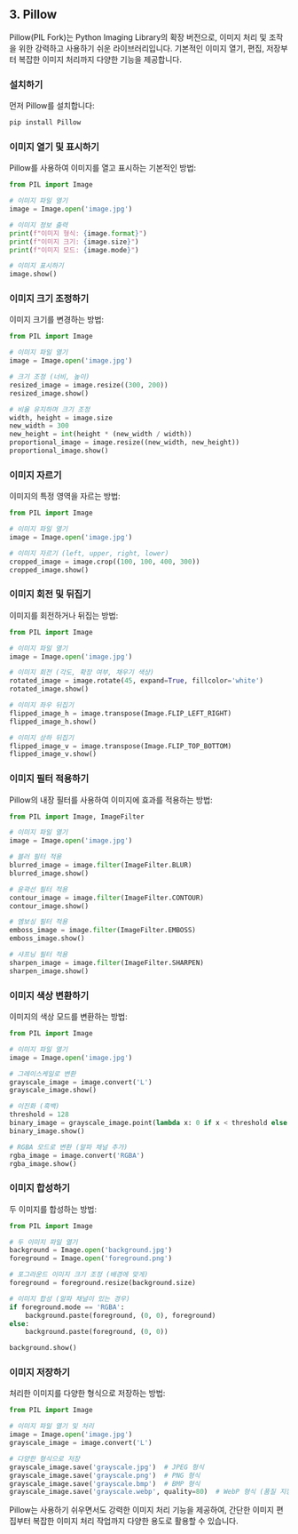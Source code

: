 ## 3. Pillow

Pillow(PIL Fork)는 Python Imaging Library의 확장 버전으로, 이미지 처리 및 조작을 위한 강력하고 사용하기 쉬운 라이브러리입니다. 기본적인 이미지 열기, 편집, 저장부터 복잡한 이미지 처리까지 다양한 기능을 제공합니다.

### 설치하기

먼저 Pillow를 설치합니다:

```bash
pip install Pillow
```


### 이미지 열기 및 표시하기

Pillow를 사용하여 이미지를 열고 표시하는 기본적인 방법:

```python
from PIL import Image

# 이미지 파일 열기
image = Image.open('image.jpg')

# 이미지 정보 출력
print(f"이미지 형식: {image.format}")
print(f"이미지 크기: {image.size}")
print(f"이미지 모드: {image.mode}")

# 이미지 표시하기
image.show()
```


### 이미지 크기 조정하기

이미지 크기를 변경하는 방법:

```python
from PIL import Image

# 이미지 파일 열기
image = Image.open('image.jpg')

# 크기 조정 (너비, 높이)
resized_image = image.resize((300, 200))
resized_image.show()

# 비율 유지하며 크기 조정
width, height = image.size
new_width = 300
new_height = int(height * (new_width / width))
proportional_image = image.resize((new_width, new_height))
proportional_image.show()
```


### 이미지 자르기

이미지의 특정 영역을 자르는 방법:

```python
from PIL import Image

# 이미지 파일 열기
image = Image.open('image.jpg')

# 이미지 자르기 (left, upper, right, lower)
cropped_image = image.crop((100, 100, 400, 300))
cropped_image.show()
```


### 이미지 회전 및 뒤집기

이미지를 회전하거나 뒤집는 방법:

```python
from PIL import Image

# 이미지 파일 열기
image = Image.open('image.jpg')

# 이미지 회전 (각도, 확장 여부, 채우기 색상)
rotated_image = image.rotate(45, expand=True, fillcolor='white')
rotated_image.show()

# 이미지 좌우 뒤집기
flipped_image_h = image.transpose(Image.FLIP_LEFT_RIGHT)
flipped_image_h.show()

# 이미지 상하 뒤집기
flipped_image_v = image.transpose(Image.FLIP_TOP_BOTTOM)
flipped_image_v.show()
```


### 이미지 필터 적용하기

Pillow의 내장 필터를 사용하여 이미지에 효과를 적용하는 방법:

```python
from PIL import Image, ImageFilter

# 이미지 파일 열기
image = Image.open('image.jpg')

# 블러 필터 적용
blurred_image = image.filter(ImageFilter.BLUR)
blurred_image.show()

# 윤곽선 필터 적용
contour_image = image.filter(ImageFilter.CONTOUR)
contour_image.show()

# 엠보싱 필터 적용
emboss_image = image.filter(ImageFilter.EMBOSS)
emboss_image.show()

# 샤프닝 필터 적용
sharpen_image = image.filter(ImageFilter.SHARPEN)
sharpen_image.show()
```


### 이미지 색상 변환하기

이미지의 색상 모드를 변환하는 방법:

```python
from PIL import Image

# 이미지 파일 열기
image = Image.open('image.jpg')

# 그레이스케일로 변환
grayscale_image = image.convert('L')
grayscale_image.show()

# 이진화 (흑백)
threshold = 128
binary_image = grayscale_image.point(lambda x: 0 if x < threshold else 255, '1')
binary_image.show()

# RGBA 모드로 변환 (알파 채널 추가)
rgba_image = image.convert('RGBA')
rgba_image.show()
```


### 이미지 합성하기

두 이미지를 합성하는 방법:

```python
from PIL import Image

# 두 이미지 파일 열기
background = Image.open('background.jpg')
foreground = Image.open('foreground.png')

# 포그라운드 이미지 크기 조정 (배경에 맞게)
foreground = foreground.resize(background.size)

# 이미지 합성 (알파 채널이 있는 경우)
if foreground.mode == 'RGBA':
    background.paste(foreground, (0, 0), foreground)
else:
    background.paste(foreground, (0, 0))

background.show()
```


### 이미지 저장하기

처리한 이미지를 다양한 형식으로 저장하는 방법:

```python
from PIL import Image

# 이미지 파일 열기 및 처리
image = Image.open('image.jpg')
grayscale_image = image.convert('L')

# 다양한 형식으로 저장
grayscale_image.save('grayscale.jpg')  # JPEG 형식
grayscale_image.save('grayscale.png')  # PNG 형식
grayscale_image.save('grayscale.bmp')  # BMP 형식
grayscale_image.save('grayscale.webp', quality=80)  # WebP 형식 (품질 지정)
```

Pillow는 사용하기 쉬우면서도 강력한 이미지 처리 기능을 제공하여, 간단한 이미지 편집부터 복잡한 이미지 처리 작업까지 다양한 용도로 활용할 수 있습니다.

